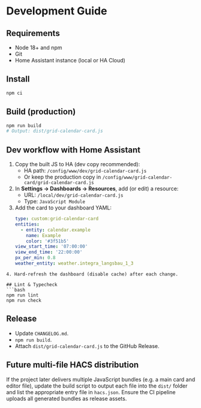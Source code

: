# Development Guide

## Requirements
- Node 18+ and npm
- Git
- Home Assistant instance (local or HA Cloud)

## Install
```bash
npm ci
```

## Build (production)
```bash
npm run build
# Output: dist/grid-calendar-card.js
```

## Dev workflow with Home Assistant
1. Copy the built JS to HA (dev copy recommended):
   - HA path: `/config/www/dev/grid-calendar-card.js`
   - Or keep the production copy in `/config/www/grid-calendar-card/grid-calendar-card.js`
2. In **Settings → Dashboards → Resources**, add (or edit) a resource:
   - URL: `/local/dev/grid-calendar-card.js`
   - Type: `JavaScript Module`
3. Add the card to your dashboard YAML:
   ```yaml
   type: custom:grid-calendar-card
   entities:
     - entity: calendar.example
       name: Example
       color: '#3f51b5'
   view_start_time: '07:00:00'
   view_end_time: '22:00:00'
   px_per_min: 0.8
   weather_entity: weather.integra_langsbau_1_3
  ```
4. Hard-refresh the dashboard (disable cache) after each change.

## Lint & Typecheck
```bash
npm run lint
npm run check
```

## Release
- Update `CHANGELOG.md`.
- `npm run build`.
- Attach `dist/grid-calendar-card.js` to the GitHub Release.

## Future multi-file HACS distribution
If the project later delivers multiple JavaScript bundles (e.g. a main card and editor file), update the build script to output each file into the `dist/` folder and list the appropriate entry file in `hacs.json`. Ensure the CI pipeline uploads all generated bundles as release assets.

